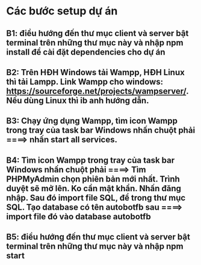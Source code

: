 # Các bước setup dự án

## B1: điều hướng đến thư mục client và server bật terminal trên những thư mục này và nhập npm install để cài đặt dependencies cho dự án
## B2: Trên HĐH Windows tải Wampp, HĐH Linux thì tải Lampp. Link Wampp cho windows: https://sourceforge.net/projects/wampserver/. Nếu dùng Linux thì ib anh hướng dẫn.
## B3: Chạy ứng dụng Wampp, tìm icon Wampp trong tray của task bar Windows nhấn chuột phải ====> nhấn start all services.
## B4: Tìm icon Wampp trong tray của task bar Windows nhấn chuột phải ====> Tìm PHPMyAdmin chọn phiên bản mới nhất. Trình duyệt sẽ mở lên. Ko cần mật khẩn. Nhấn đăng nhập. Sau đó import file SQL, để trong thư mục SQL. Tạo database có tên autobotfb sau ====> import file đó vào database autobotfb
## B5: điều hướng đến thư mục client và server bật terminal trên những thư mục này và nhập npm start

